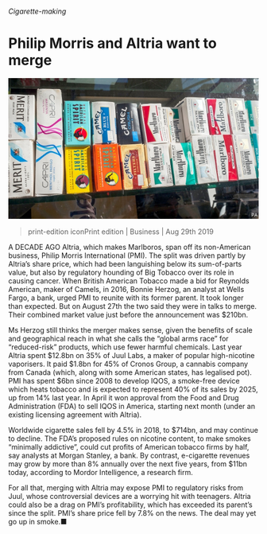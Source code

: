 ###### Cigarette-making

# Philip Morris and Altria want to merge 

![image](images/20190831_WBP503.jpg) 

> print-edition iconPrint edition | Business | Aug 29th 2019 

A DECADE AGO Altria, which makes Marlboros, span off its non-American business, Philip Morris International (PMI). The split was driven partly by Altria’s share price, which had been languishing below its sum-of-parts value, but also by regulatory hounding of Big Tobacco over its role in causing cancer. When British American Tobacco made a bid for Reynolds American, maker of Camels, in 2016, Bonnie Herzog, an analyst at Wells Fargo, a bank, urged PMI to reunite with its former parent. It took longer than expected. But on August 27th the two said they were in talks to merge. Their combined market value just before the announcement was $210bn. 

Ms Herzog still thinks the merger makes sense, given the benefits of scale and geographical reach in what she calls the “global arms race” for “reduced-risk” products, which use fewer harmful chemicals. Last year Altria spent $12.8bn on 35% of Juul Labs, a maker of popular high-nicotine vaporisers. It paid $1.8bn for 45% of Cronos Group, a cannabis company from Canada (which, along with some American states, has legalised pot). PMI has spent $6bn since 2008 to develop IQOS, a smoke-free device which heats tobacco and is expected to represent 40% of its sales by 2025, up from 14% last year. In April it won approval from the Food and Drug Administration (FDA) to sell IQOS in America, starting next month (under an existing licensing agreement with Altria). 

Worldwide cigarette sales fell by 4.5% in 2018, to $714bn, and may continue to decline. The FDA’s proposed rules on nicotine content, to make smokes “minimally addictive”, could cut profits of American tobacco firms by half, say analysts at Morgan Stanley, a bank. By contrast, e-cigarette revenues may grow by more than 8% annually over the next five years, from $11bn today, according to Mordor Intelligence, a research firm. 

For all that, merging with Altria may expose PMI to regulatory risks from Juul, whose controversial devices are a worrying hit with teenagers. Altria could also be a drag on PMI’s profitability, which has exceeded its parent’s since the split. PMI’s share price fell by 7.8% on the news. The deal may yet go up in smoke.■ 

